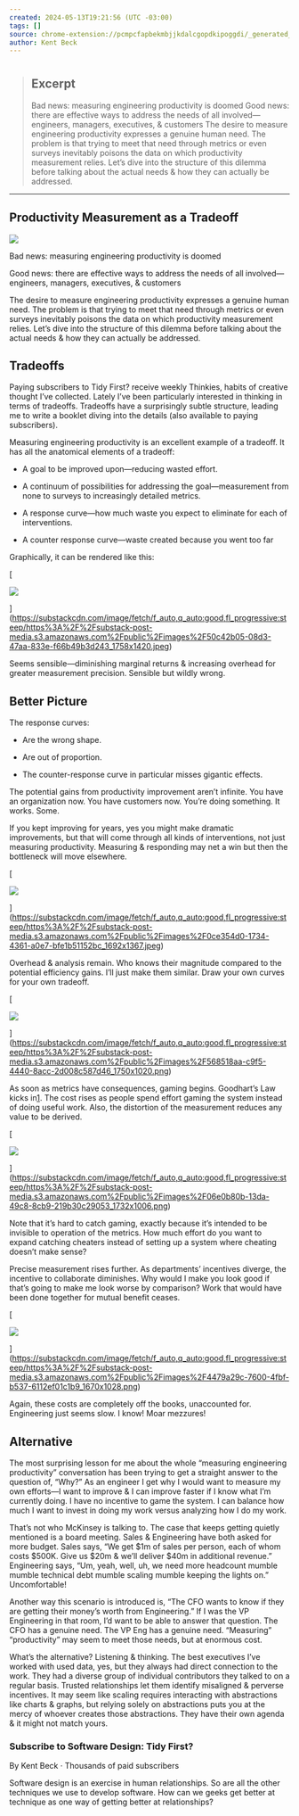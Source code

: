 ```yaml
---
created: 2024-05-13T19:21:56 (UTC -03:00)
tags: []
source: chrome-extension://pcmpcfapbekmbjjkdalcgopdkipoggdi/_generated_background_page.html
author: Kent Beck
---
```


# 

> ## Excerpt
> Bad news: measuring engineering productivity is doomed Good news: there are effective ways to address the needs of all involved—engineers, managers, executives, & customers The desire to measure engineering productivity expresses a genuine human need. The problem is that trying to meet that need through metrics or even surveys inevitably poisons the data on which productivity measurement relies. Let’s dive into the structure of this dilemma before talking about the actual needs & how they can actually be addressed.

---
## Productivity Measurement as a Tradeoff

[![](https://substackcdn.com/image/fetch/w_80,c_limit,f_auto,q_auto:good,fl_progressive:steep/https%3A%2F%2Fbucketeer-e05bbc84-baa3-437e-9518-adb32be77984.s3.amazonaws.com%2Fpublic%2Fimages%2F000da410-0ed6-4a25-80b1-6a46e964ae0b_242x242.jpeg)](https://substack.com/profile/24333739-kent-beck)

Bad news: measuring engineering productivity is doomed

Good news: there are effective ways to address the needs of all involved—engineers, managers, executives, & customers

The desire to measure engineering productivity expresses a genuine human need. The problem is that trying to meet that need through metrics or even surveys inevitably poisons the data on which productivity measurement relies. Let’s dive into the structure of this dilemma before talking about the actual needs & how they can actually be addressed.

## Tradeoffs

Paying subscribers to Tidy First? receive weekly Thinkies, habits of creative thought I’ve collected. Lately I’ve been particularly interested in thinking in terms of tradeoffs. Tradeoffs have a surprisingly subtle structure, leading me to write a booklet diving into the details (also available to paying subscribers).

Measuring engineering productivity is an excellent example of a tradeoff. It has all the anatomical elements of a tradeoff:

-   A goal to be improved upon—reducing wasted effort.
    
-   A continuum of possibilities for addressing the goal—measurement from none to surveys to increasingly detailed metrics.
    
-   A response curve—how much waste you expect to eliminate for each of interventions.
    
-   A counter response curve—waste created because you went too far
    

Graphically, it can be rendered like this:

[

![](https://substackcdn.com/image/fetch/w_1456,c_limit,f_auto,q_auto:good,fl_progressive:steep/https%3A%2F%2Fsubstack-post-media.s3.amazonaws.com%2Fpublic%2Fimages%2F50c42b05-08d3-47aa-833e-f66b49b3d243_1758x1420.jpeg)

](https://substackcdn.com/image/fetch/f_auto,q_auto:good,fl_progressive:steep/https%3A%2F%2Fsubstack-post-media.s3.amazonaws.com%2Fpublic%2Fimages%2F50c42b05-08d3-47aa-833e-f66b49b3d243_1758x1420.jpeg)

Seems sensible—diminishing marginal returns & increasing overhead for greater measurement precision. Sensible but wildly wrong.

## Better Picture

The response curves:

-   Are the wrong shape.
    
-   Are out of proportion.
    
-   The counter-response curve in particular misses gigantic effects.
    

The potential gains from productivity improvement aren’t infinite. You have an organization now. You have customers now. You’re doing something. It works. Some.

If you kept improving for years, yes you might make dramatic improvements, but that will come through all kinds of interventions, not just measuring productivity. Measuring & responding may net a win but then the bottleneck will move elsewhere.

[

![](https://substackcdn.com/image/fetch/w_1456,c_limit,f_auto,q_auto:good,fl_progressive:steep/https%3A%2F%2Fsubstack-post-media.s3.amazonaws.com%2Fpublic%2Fimages%2F0ce354d0-1734-4361-a0e7-bfe1b51152bc_1692x1367.jpeg)

](https://substackcdn.com/image/fetch/f_auto,q_auto:good,fl_progressive:steep/https%3A%2F%2Fsubstack-post-media.s3.amazonaws.com%2Fpublic%2Fimages%2F0ce354d0-1734-4361-a0e7-bfe1b51152bc_1692x1367.jpeg)

Overhead & analysis remain. Who knows their magnitude compared to the potential efficiency gains. I’ll just make them similar. Draw your own curves for your own tradeoff.

[

![](https://substackcdn.com/image/fetch/w_1456,c_limit,f_auto,q_auto:good,fl_progressive:steep/https%3A%2F%2Fsubstack-post-media.s3.amazonaws.com%2Fpublic%2Fimages%2F568518aa-c9f5-4440-8acc-2d008c587d46_1750x1020.png)

](https://substackcdn.com/image/fetch/f_auto,q_auto:good,fl_progressive:steep/https%3A%2F%2Fsubstack-post-media.s3.amazonaws.com%2Fpublic%2Fimages%2F568518aa-c9f5-4440-8acc-2d008c587d46_1750x1020.png)

As soon as metrics have consequences, gaming begins. Goodhart’s Law kicks in[1](https://tidyfirst.substack.com/p/productivity-measurement-as-a-tradeoff#footnote-1-140533956). The cost rises as people spend effort gaming the system instead of doing useful work. Also, the distortion of the measurement reduces any value to be derived.

[

![](https://substackcdn.com/image/fetch/w_1456,c_limit,f_auto,q_auto:good,fl_progressive:steep/https%3A%2F%2Fsubstack-post-media.s3.amazonaws.com%2Fpublic%2Fimages%2F06e0b80b-13da-49c8-8cb9-219b30c29053_1732x1006.png)

](https://substackcdn.com/image/fetch/f_auto,q_auto:good,fl_progressive:steep/https%3A%2F%2Fsubstack-post-media.s3.amazonaws.com%2Fpublic%2Fimages%2F06e0b80b-13da-49c8-8cb9-219b30c29053_1732x1006.png)

Note that it’s hard to catch gaming, exactly because it’s intended to be invisible to operation of the metrics. How much effort do you want to expand catching cheaters instead of setting up a system where cheating doesn’t make sense?

Precise measurement rises further. As departments’ incentives diverge, the incentive to collaborate diminishes. Why would I make you look good if that’s going to make me look worse by comparison? Work that would have been done together for mutual benefit ceases.

[

![](https://substackcdn.com/image/fetch/w_1456,c_limit,f_auto,q_auto:good,fl_progressive:steep/https%3A%2F%2Fsubstack-post-media.s3.amazonaws.com%2Fpublic%2Fimages%2F4479a29c-7600-4fbf-b537-6112ef01c1b9_1670x1028.png)

](https://substackcdn.com/image/fetch/f_auto,q_auto:good,fl_progressive:steep/https%3A%2F%2Fsubstack-post-media.s3.amazonaws.com%2Fpublic%2Fimages%2F4479a29c-7600-4fbf-b537-6112ef01c1b9_1670x1028.png)

Again, these costs are completely off the books, unaccounted for. Engineering just seems slow. I know! Moar mezzures!

## Alternative

The most surprising lesson for me about the whole “measuring engineering productivity” conversation has been trying to get a straight answer to the question of, “Why?” As an engineer I get why I would want to measure my own efforts—I want to improve & I can improve faster if I know what I’m currently doing. I have no incentive to game the system. I can balance how much I want to invest in doing my work versus analyzing how I do my work.

That’s not who McKinsey is talking to. The case that keeps getting quietly mentioned is a board meeting. Sales & Engineering have both asked for more budget. Sales says, “We get $1m of sales per person, each of whom costs $500K. Give us $20m & we’ll deliver $40m in additional revenue.” Engineering says, “Um, yeah, well, uh, we need more headcount mumble mumble technical debt mumble scaling mumble keeping the lights on.” Uncomfortable!

Another way this scenario is introduced is, “The CFO wants to know if they are getting their money’s worth from Engineering.” If I was the VP Engineering in that room, I’d want to be able to answer that question. The CFO has a genuine need. The VP Eng has a genuine need. “Measuring” “productivity” may seem to meet those needs, but at enormous cost.

What’s the alternative? Listening & thinking. The best executives I’ve worked with used data, yes, but they always had direct connection to the work. They had a diverse group of individual contributors they talked to on a regular basis. Trusted relationships let them identify misaligned & perverse incentives. It may seem like scaling requires interacting with abstractions like charts & graphs, but relying solely on abstractions puts you at the mercy of whoever creates those abstractions. They have their own agenda & it might not match yours.

### Subscribe to Software Design: Tidy First?

By Kent Beck · Thousands of paid subscribers

Software design is an exercise in human relationships. So are all the other techniques we use to develop software. How can we geeks get better at technique as one way of getting better at relationships?
